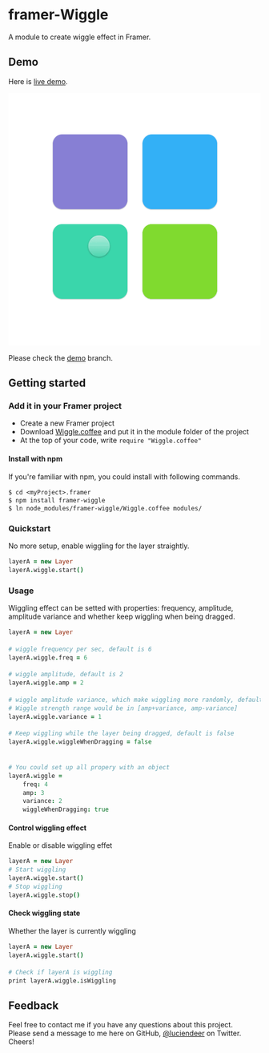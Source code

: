# framer-Wiggle
A module to create wiggle effect in Framer.

## Demo
Here is [live demo](http://share.framerjs.com/c8c5j010d2r4/).

![demo](https://github.com/LucienLee/framer-Wiggle/blob/demo/demo.gif)

Please check the [demo](https://github.com/LucienLee/framer-Wiggle/tree/demo) branch.

## Getting started
### Add it in your Framer project
- Create a new Framer project
- Download [Wiggle.coffee](https://github.com/LucienLee/framer-Wiggle/blob/master/wiggle.coffee) and put it in the module folder of the project
- At the top of your code, write `require "Wiggle.coffee"`

#### Install with npm
If you're familiar with npm, you could install with following commands.

```Shell
$ cd <myProject>.framer
$ npm install framer-wiggle
$ ln node_modules/framer-wiggle/Wiggle.coffee modules/
```

### Quickstart
No more setup, enable wiggling for the layer straightly.

```coffeescript
layerA = new Layer
layerA.wiggle.start()
```

### Usage
Wiggling effect can be setted with properties: frequency, amplitude, amplitude variance and whether keep wiggling when being dragged.

```coffeescript
layerA = new Layer

# wiggle frequency per sec, default is 6
layerA.wiggle.freq = 6

# wiggle amplitude, default is 2
layerA.wiggle.amp = 2

# wiggle amplitude variance, which make wiggling more randomly, default is 1
# Wiggle strength range would be in [amp+variance, amp-variance]
layerA.wiggle.variance = 1

# Keep wiggling while the layer being dragged, default is false
layerA.wiggle.wiggleWhenDragging = false


# You could set up all propery with an object
layerA.wiggle = 
	freq: 4 
	amp: 3
	variance: 2
	wiggleWhenDragging: true  
```

#### Control wiggling effect
Enable or disable wiggling effet

```coffeescript
layerA = new Layer
# Start wiggling 
layerA.wiggle.start()
# Stop wiggling
layerA.wiggle.stop()
```

#### Check wiggling state
Whether the layer is currently wiggling

```coffeescript
layerA = new Layer
layerA.wiggle.start()

# Check if layerA is wiggling 
print layerA.wiggle.isWiggling
```

## Feedback
Feel free to contact me if you have any questions about this project.   
Please send a message to me here on GitHub, [@luciendeer](https://twitter.com/luciendeer) on Twitter. Cheers!
